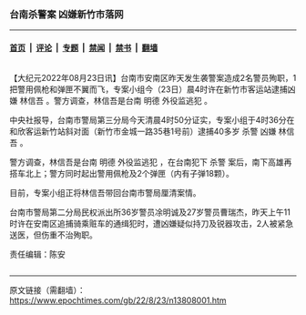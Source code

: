 ### 台南杀警案 凶嫌新竹市落网

---

#### [首页](../../../..?n13808001) &nbsp;|&nbsp; [评论](../../../../../epoch-comment?n13808001) &nbsp;|&nbsp; [专题](../../../../../epoch-special?n13808001) &nbsp;|&nbsp; [禁闻](../../../../../epoch-news?n13808001) &nbsp;|&nbsp; [禁书](../../../../../books?n13808001) &nbsp;|&nbsp; [翻墙](https://github.com/gfw-breaker/nogfw/blob/master/README.md?n13808001)


<div class="column" id="artbody" itemprop="articleBody">
 <!-- article content begin -->
 <p>
  【大纪元2022年08月23日讯】台南市安南区昨天发生袭警案造成2名警员殉职，1把警用佩枪和弹匣不翼而飞，专案小组今（23日）晨4时许在新竹市客运站逮捕凶嫌
  <ok href="https://www.epochtimes.com/gb/tag/%E6%9E%97%E4%BF%A1%E5%90%BE.html">
   林信吾
  </ok>
  。警方调查，林信吾是台南
  <ok href="https://www.epochtimes.com/gb/tag/%E6%98%8E%E5%BE%B7.html">
   明德
  </ok>
  <ok href="https://www.epochtimes.com/gb/tag/%E5%A4%96%E5%BD%B9%E7%9B%91%E9%80%83%E7%8A%AF.html">
   外役监逃犯
  </ok>
  。
 </p>
 <p>
  中央社报导，台南市警局第三分局今天清晨4时50分证实，专案小组于4时36分在和欣客运新竹站斜对面（新竹市金城一路35巷1号前）逮捕40多岁
  <ok href="https://www.epochtimes.com/gb/tag/%E6%9D%80%E8%AD%A6.html">
   杀警
  </ok>
  凶嫌
  <ok href="https://www.epochtimes.com/gb/tag/%E6%9E%97%E4%BF%A1%E5%90%BE.html">
   林信吾
  </ok>
  。
 </p>
 <p>
  警方调查，林信吾是台南
  <ok href="https://www.epochtimes.com/gb/tag/%E6%98%8E%E5%BE%B7.html">
   明德
  </ok>
  <ok href="https://www.epochtimes.com/gb/tag/%E5%A4%96%E5%BD%B9%E7%9B%91%E9%80%83%E7%8A%AF.html">
   外役监逃犯
  </ok>
  ，在台南犯下
  <ok href="https://www.epochtimes.com/gb/tag/%E6%9D%80%E8%AD%A6.html">
   杀警
  </ok>
  案后，南下高雄再搭车北上；警方同时起出警用佩枪及2个弹匣（内有子弹18颗）。
 </p>
 <p>
  目前，专案小组正将林信吾带回台南市警局厘清案情。
 </p>
 <p>
  台南市警局第二分局民权派出所36岁警员凃明诚及27岁警员曹瑞杰，昨天上午11时许在安南区追捕骑乘赃车的通缉犯时，遭凶嫌疑似持刀及锐器攻击，2人被紧急送医，但伤重不治殉职。
 </p>
 <p>
  责任编辑：陈安
 </p>
 <!-- article content end -->
</div>


---

原文链接（需翻墙）：https://www.epochtimes.com/gb/22/8/23/n13808001.htm